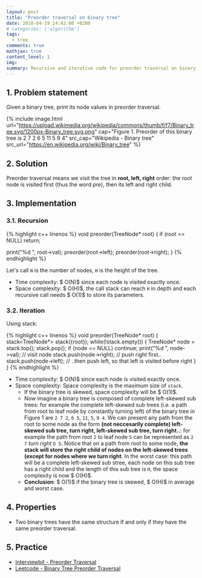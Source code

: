 ```yaml
---
layout: post
title: "Preorder traversal on binary tree"
date: 2018-04-19 14:42:00 +0200
# categories: ['algorithm']
tags:
  - tree
comments: true
mathjax: true
content_level: 1
img:
summary: Recursive and iterative code for preorder traversal on binary tree, analyze time and space complexity
---
```


## **1. Problem statement**
Given a binary tree, print its node values in preorder traversal.

{% include image.html
  url="https://upload.wikimedia.org/wikipedia/commons/thumb/f/f7/Binary_tree.svg/1200px-Binary_tree.svg.png"
  cap="Figure 1. Preorder of this binary tree is 2 7 2 6 5 11 5 9 4"
  src_cap="Wikipedia - Binary tree"
  src_url="https://en.wikipedia.org/wiki/Binary_tree"
%}

## **2. Solution**

Preorder traversal means we visit the tree in **root, left, right** order: the root node is visited first (thus the word _pre_), then its left and right child.

## **3. Implementation**

### **3.1. Recursion**

{% highlight c++ linenos %}
void preorder(TreeNode* root) {
  if (root == NULL) return;
  
  print("%d ", root->val);
  preorder(root->left);
  preorder(root->right);
}
{% endhighlight %}

Let's call `N` is the number of nodes, `H` is the height of the tree.

* Time complexity: $ O(N)$ since each node is visited exactly once.
* Space complexity: $ O(H)$, the call stack can reach `H` in depth and each recursive call needs $ O(1)$ to store its parameters.

### **3.2. Iteration**

Using stack:

{% highlight c++ linenos %}
void preorder(TreeNode* root) {
  stack<TreeNode*> stack({root});
  while(!stack.empty()) {
    TreeNode* node = stack.top();
    stack.pop();
    if (node == NULL) continue;
    print("%d ", node->val);  // visit node
    stack.push(node->right);  // push right first..
    stack.push(node->left);   // ..then push left, so that left is visited before right
  }
}
{% endhighlight %}

* Time complexity: $ O(N)$ since each node is visited exactly once.
* Space complexity: Space complexity is the maximum size of `stack`.
  * If the binary tree is skewed, space complexity will be $ O(1)$. 
  * Now imagine a binary tree is composed of complete left-skewed sub trees: for example the complete left-skewed sub trees (i.e. a path from root to leaf node by constantly turning left) of the binary tree in Figure 1 are `2 7 2`, `6 5`, `11`, `5`, `9 4`. We can present any path from the root to some node as the form **(not neccesarily complete) left-skewed sub tree, turn right, left-skewed sub tree, turn right..**: for example the path from root `2` to leaf node `5` can be represented as `2 7` _turn right_ `6 5`. Notice that on a path from root to some node, **the stack will store the right child of nodes on the left-skewed trees (except for nodes where we turn right**. In the worst case: this path will be a complete left-skewed sub stree, each node on this sub tree has a right child and the length of this sub tree is `H`, the space complexity is now $ O(H)$. 
  * **Conclusion**: $ O(1)$ if the binary tree is skewed, $ O(H)$ in average and worst case.

## **4. Properties**

* Two binary trees have the same structure if and only if they have the same preorder traversal.

## **5. Practice**

* [Interviewbit - Preorder Traversal](https://www.interviewbit.com/problems/preorder-traversal/)
* [Leetcode - Binary Tree Preorder Traversal](https://leetcode.com/problems/binary-tree-preorder-traversal/)
